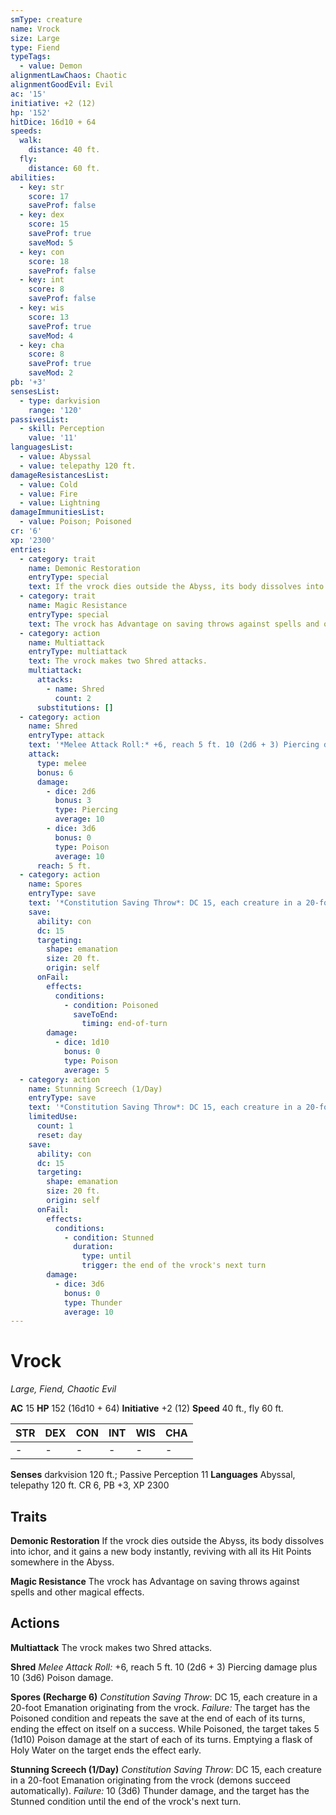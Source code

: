 ```yaml
---
smType: creature
name: Vrock
size: Large
type: Fiend
typeTags:
  - value: Demon
alignmentLawChaos: Chaotic
alignmentGoodEvil: Evil
ac: '15'
initiative: +2 (12)
hp: '152'
hitDice: 16d10 + 64
speeds:
  walk:
    distance: 40 ft.
  fly:
    distance: 60 ft.
abilities:
  - key: str
    score: 17
    saveProf: false
  - key: dex
    score: 15
    saveProf: true
    saveMod: 5
  - key: con
    score: 18
    saveProf: false
  - key: int
    score: 8
    saveProf: false
  - key: wis
    score: 13
    saveProf: true
    saveMod: 4
  - key: cha
    score: 8
    saveProf: true
    saveMod: 2
pb: '+3'
sensesList:
  - type: darkvision
    range: '120'
passivesList:
  - skill: Perception
    value: '11'
languagesList:
  - value: Abyssal
  - value: telepathy 120 ft.
damageResistancesList:
  - value: Cold
  - value: Fire
  - value: Lightning
damageImmunitiesList:
  - value: Poison; Poisoned
cr: '6'
xp: '2300'
entries:
  - category: trait
    name: Demonic Restoration
    entryType: special
    text: If the vrock dies outside the Abyss, its body dissolves into ichor, and it gains a new body instantly, reviving with all its Hit Points somewhere in the Abyss.
  - category: trait
    name: Magic Resistance
    entryType: special
    text: The vrock has Advantage on saving throws against spells and other magical effects.
  - category: action
    name: Multiattack
    entryType: multiattack
    text: The vrock makes two Shred attacks.
    multiattack:
      attacks:
        - name: Shred
          count: 2
      substitutions: []
  - category: action
    name: Shred
    entryType: attack
    text: '*Melee Attack Roll:* +6, reach 5 ft. 10 (2d6 + 3) Piercing damage plus 10 (3d6) Poison damage.'
    attack:
      type: melee
      bonus: 6
      damage:
        - dice: 2d6
          bonus: 3
          type: Piercing
          average: 10
        - dice: 3d6
          bonus: 0
          type: Poison
          average: 10
      reach: 5 ft.
  - category: action
    name: Spores
    entryType: save
    text: '*Constitution Saving Throw*: DC 15, each creature in a 20-foot Emanation originating from the vrock. *Failure:*  The target has the Poisoned condition and repeats the save at the end of each of its turns, ending the effect on itself on a success. While Poisoned, the target takes 5 (1d10) Poison damage at the start of each of its turns. Emptying a flask of Holy Water on the target ends the effect early.'
    save:
      ability: con
      dc: 15
      targeting:
        shape: emanation
        size: 20 ft.
        origin: self
      onFail:
        effects:
          conditions:
            - condition: Poisoned
              saveToEnd:
                timing: end-of-turn
        damage:
          - dice: 1d10
            bonus: 0
            type: Poison
            average: 5
  - category: action
    name: Stunning Screech (1/Day)
    entryType: save
    text: '*Constitution Saving Throw*: DC 15, each creature in a 20-foot Emanation originating from the vrock (demons succeed automatically). *Failure:*  10 (3d6) Thunder damage, and the target has the Stunned condition until the end of the vrock''s next turn.'
    limitedUse:
      count: 1
      reset: day
    save:
      ability: con
      dc: 15
      targeting:
        shape: emanation
        size: 20 ft.
        origin: self
      onFail:
        effects:
          conditions:
            - condition: Stunned
              duration:
                type: until
                trigger: the end of the vrock's next turn
        damage:
          - dice: 3d6
            bonus: 0
            type: Thunder
            average: 10
---
```


# Vrock
*Large, Fiend, Chaotic Evil*

**AC** 15
**HP** 152 (16d10 + 64)
**Initiative** +2 (12)
**Speed** 40 ft., fly 60 ft.

| STR | DEX | CON | INT | WIS | CHA |
| --- | --- | --- | --- | --- | --- |
| - | - | - | - | - | - |

**Senses** darkvision 120 ft.; Passive Perception 11
**Languages** Abyssal, telepathy 120 ft.
CR 6, PB +3, XP 2300

## Traits

**Demonic Restoration**
If the vrock dies outside the Abyss, its body dissolves into ichor, and it gains a new body instantly, reviving with all its Hit Points somewhere in the Abyss.

**Magic Resistance**
The vrock has Advantage on saving throws against spells and other magical effects.

## Actions

**Multiattack**
The vrock makes two Shred attacks.

**Shred**
*Melee Attack Roll:* +6, reach 5 ft. 10 (2d6 + 3) Piercing damage plus 10 (3d6) Poison damage.

**Spores (Recharge 6)**
*Constitution Saving Throw*: DC 15, each creature in a 20-foot Emanation originating from the vrock. *Failure:*  The target has the Poisoned condition and repeats the save at the end of each of its turns, ending the effect on itself on a success. While Poisoned, the target takes 5 (1d10) Poison damage at the start of each of its turns. Emptying a flask of Holy Water on the target ends the effect early.

**Stunning Screech (1/Day)**
*Constitution Saving Throw*: DC 15, each creature in a 20-foot Emanation originating from the vrock (demons succeed automatically). *Failure:*  10 (3d6) Thunder damage, and the target has the Stunned condition until the end of the vrock's next turn.
